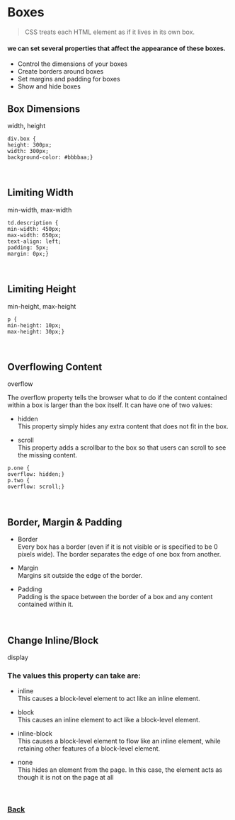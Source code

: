 # Boxes
>  CSS treats each HTML element as if it lives in its own box. 

#### we can set several properties that affect the appearance of these boxes.
* Control the dimensions of your boxes
* Create borders around boxes
* Set margins and padding for boxes
* Show and hide boxes

## Box Dimensions
width, height

`div.box {` <br>
`height: 300px;` <br>
`width: 300px;` <br>
`background-color: #bbbbaa;}` <br>

<br>

## Limiting Width
min-width, max-width

`td.description {` <br>
`min-width: 450px;` <br>
`max-width: 650px;` <br>
`text-align: left;` <br>
`padding: 5px;` <br>
`margin: 0px;}` <br>

<br>

## Limiting Height
min-height, max-height

`p {` <br>
`min-height: 10px;` <br>
`max-height: 30px;}` <br>

<br>

## Overflowing Content
overflow

The overflow property tells the browser what to do if the content contained within a box is larger than the box itself. It can have one of two values:
* hidden <br>
This property simply hides any extra content that does not fit in the box.

* scroll <br>
This property adds a scrollbar to the box so that users can scroll to see the missing content.

`p.one {` <br>
`overflow: hidden;}` <br>
`p.two {` <br>
`overflow: scroll;}` <br>

<br>

## Border, Margin & Padding
* Border <br>
Every box has a border (even if it is not visible or is specified to be 0 pixels wide). The border separates the edge of one box from another.

* Margin <br>
Margins sit outside the edge of the border.

* Padding <br>
Padding is the space between the border of a box and any content contained within it.

<br>

## Change Inline/Block
display

### The values this property can take are:

* inline <br>
This causes a block-level element to act like an inline element.

* block <br>
This causes an inline element to act like a block-level element.

* inline-block <br>
This causes a block-level element to flow like an inline element, while retaining other features of a block-level element.

* none <br>
This hides an element from the page. In this case, the element acts as though it is not on the page at all 


<br>

### [Back](https://raghadmustafa96.github.io/reading-notes/README-3)